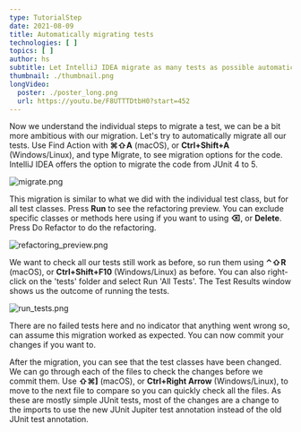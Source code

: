```yaml
---
type: TutorialStep
date: 2021-08-09
title: Automatically migrating tests
technologies: [ ]
topics: [ ]
author: hs
subtitle: Let IntelliJ IDEA migrate as many tests as possible automatically
thumbnail: ./thumbnail.png
longVideo:
  poster: ./poster_long.png
  url: https://youtu.be/F8UTTTDtbH0?start=452
---
```


Now we understand the individual steps to migrate a test, we can be a bit more ambitious with our migration. Let's try to automatically migrate all our tests. Use Find Action with **⌘⇧A** (macOS), or **Ctrl+Shift+A** (Windows/Linux),  and type Migrate, to see migration options for the code. IntelliJ IDEA offers the option to migrate the code from JUnit 4 to 5.

![migrate.png](migrate.png)

This migration is similar to what we did with the individual test class, but for all test classes. Press **Run** to see the refactoring preview. You can exclude specific classes or methods here using if you want to using **⌫**, or **Delete**. Press Do Refactor to do the refactoring.

![refactoring_preview.png](refactoring_preview.png)

We want to check all our tests still work as before, so run them using **⌃⇧R** (macOS), or **Ctrl+Shift+F10** (Windows/Linux) as before. You can also right-click on the 'tests' folder and select Run 'All Tests'.  The Test Results window shows us the outcome of running the tests.

![run_tests.png](run_tests.png)

There are no failed tests here and no indicator that anything went wrong so, can assume this migration worked as expected. You can now commit your changes if you want to.

After the migration, you can see that the test classes have been changed.  We can go through each of the files to check the changes before we commit them. Use **⇧⌘]** (macOS), or **Ctrl+Right Arrow** (Windows/Linux), to move to the next file to compare so you can quickly check all the files. As these are mostly simple JUnit tests, most of the changes are a change to the imports to use the new JUnit Jupiter test annotation instead of the old JUnit test annotation.

